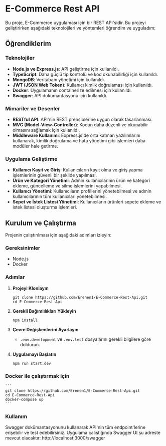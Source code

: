 # E-Commerce Rest API

Bu proje, E-Commerce uygulaması için bir REST API'sidir. Bu projeyi geliştirirken aşağıdaki teknolojileri ve yöntemleri öğrendim ve uyguladım:

## Öğrendiklerim

### Teknolojiler

- **Node.js ve Express.js**: API geliştirme için kullanıldı.
- **TypeScript**: Daha güçlü tip kontrolü ve kod okunabilirliği için kullanıldı.
- **MongoDB**: Veritabanı yönetimi için kullanıldı.
- **JWT (JSON Web Token)**: Kullanıcı kimlik doğrulaması için kullanıldı.
- **Docker**: Uygulamanın containerize edilmesi için kullanıldı.
- **Swagger**: API dokümantasyonu için kullanıldı.

### Mimariler ve Desenler

- **RESTful API**: API'nin REST prensiplerine uygun olarak tasarlanması.
- **MVC (Model-View-Controller)**: Kodun daha düzenli ve okunabilir olmasını sağlamak için kullanıldı.
- **Middleware Kullanımı**: Express.js'de orta katman yazılımlarını kullanarak, kimlik doğrulama ve hata yönetimi gibi işlemleri daha modüler hale getirme.

### Uygulama Geliştirme

- **Kullanıcı Kayıt ve Giriş**: Kullanıcıların kayıt olma ve giriş yapma işlemlerinin güvenli bir şekilde yapılması.
- **Ürün ve Kategori Yönetimi**: Admin kullanıcılarının ürün ve kategori ekleme, güncelleme ve silme işlemlerini yapabilmesi.
- **Kullanıcı Yönetimi**: Kullanıcıların profillerini yönetebilmesi ve admin kullanıcılarının tüm kullanıcıları yönetebilmesi.
- **Sepet ve İstek Listesi Yönetimi**: Kullanıcıların ürünleri sepete ekleme ve istek listesi oluşturma işlemleri.

## Kurulum ve Çalıştırma

Projenin çalıştırılması için aşağıdaki adımları izleyin:

### Gereksinimler

- Node.js
- Docker

### Adımlar

1. **Projeyi Klonlayın**
    ```
    git clone https://github.com/Erenen1/E-Commerce-Rest-Api.git
    cd E-Commerce-Rest-Api
    ```

2. **Gerekli Bağımlılıkları Yükleyin**
    ```
    npm install
    ```

4. **Çevre Değişkenlerini Ayarlayın**
    - `.env.development` ve `.env.test` dosyalarını gerekli bilgilere göre doldurun.

5. **Uygulamayı Başlatın**
    ```
    npm run start:dev
    ```

### Docker ile çalıştırmak için
    ```
    git clone https://github.com/Erenen1/E-Commerce-Rest-Api.git
    cd E-Commerce-Rest-Api
    docker-compose up
    ```

### Kullanım

Swagger dokümantasyonunu kullanarak API'nin tüm endpoint'lerine erişebilir ve test edebilirsiniz. Uygulama çalıştığında Swagger UI şu adreste mevcut olacaktır: http://localhost:3000/swagger
